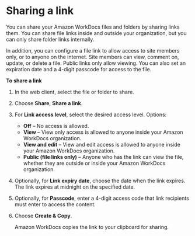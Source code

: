 # Sharing a link<a name="web_share_link"></a>

You can share your Amazon WorkDocs files and folders by sharing links them\. You can share file links inside and outside your organization, but you can only share folder links internally\. 

In addition, you can configure a file link to allow access to site members only, or to anyone on the internet\. Site members can view, comment on, update, or delete a file\. Public links only allow viewing\. You can also set an expiration date and a 4\-digit passcode for access to the file\. 

**To share a link**

1. In the web client, select the file or folder to share\.

1. Choose **Share**, **Share a link**\. 

1. For **Link access level**, select the desired access level\. Options:
   + **Off** – No access is allowed\.
   + **View** – View only access is allowed to anyone inside your Amazon WorkDocs organization\.
   + **View and edit** – View and edit access is allowed to anyone inside your Amazon WorkDocs organization\.
   + **Public \(file links only\)** – Anyone who has the link can view the file, whether they are outside or inside your Amazon WorkDocs organization\.

1. Optionally, for **Link expiry date**, choose the date when the link expires\. The link expires at midnight on the specified date\.

1. Optionally, for **Passcode**, enter a 4\-digit access code that link recipients must enter to access the content\. 

1. Choose **Create & Copy**\.

   Amazon WorkDocs copies the link to your clipboard for sharing\.